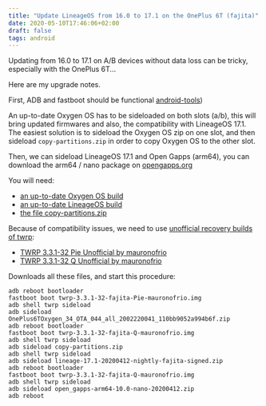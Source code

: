 ```yaml
---
title: "Update LineageOS from 16.0 to 17.1 on the OnePlus 6T (fajita)"
date: 2020-05-10T17:46:06+02:00
draft: false
tags: android
---
```


Updating from 16.0 to 17.1 on A/B devices without data loss can be tricky, especially with the OnePlus 6T...

Here are my upgrade notes.
<!--more-->

First, ADB and fastboot should be functional [android-tools](https://www.archlinux.org/packages/community/x86_64/android-tools/))

An up-to-date Oxygen OS has to be sideloaded on both slots (a/b), this will bring updated firmwares and also, the compatibility with LineageOS 17.1.
The easiest solution is to sideload the Oxygen OS zip on one slot, and then sideload `copy-partitions.zip` in order to copy Oxygen OS to the other slot.

Then, we can sideload LineageOS 17.1 and Open Gapps (arm64), you can download the arm64 / nano package on [opengapps.org](https://opengapps.org/)

You will need:

* [an up-to-date Oxygen OS build](https://www.oneplus.com/fr/support/softwareupgrade/details?code=PM1574156215016)
* [an up-to-date LineageOS build](https://download.lineageos.org/fajita)
* [the file copy-partitions.zip](https://androidfilehost.com/?fid=4349826312261712574)

Because of compatibility issues, we need to use [unofficial recovery builds of twrp](https://forum.xda-developers.com/oneplus-6t/development/recovery-unofficial-twrp-touch-recovery-t3861482):

* [TWRP 3.3.1-32 Pie Unofficial by mauronofrio](https://sourceforge.net/projects/mauronofrio-twrp/files/Fajita/twrp-3.3.1-32-fajita-Pie-mauronofrio.img/download)
* [TWRP 3.3.1-32 Q Unofficial by mauronofrio](https://sourceforge.net/projects/mauronofrio-twrp/files/Fajita/twrp-3.3.1-32-fajita-Q-mauronofrio.img/download)


Downloads all these files, and start this procedure:

```bash-session
adb reboot bootloader
fastboot boot twrp-3.3.1-32-fajita-Pie-mauronofrio.img
adb shell twrp sideload
adb sideload OnePlus6TOxygen_34_OTA_044_all_2002220041_110bb9052a994b6f.zip
adb reboot bootloader
fastboot boot twrp-3.3.1-32-fajita-Q-mauronofrio.img
adb shell twrp sideload
adb sideload copy-partitions.zip
adb shell twrp sideload
adb sideload lineage-17.1-20200412-nightly-fajita-signed.zip
adb reboot bootloader
fastboot boot twrp-3.3.1-32-fajita-Q-mauronofrio.img
adb shell twrp sideload
adb sideload open_gapps-arm64-10.0-nano-20200412.zip
adb reboot
```
